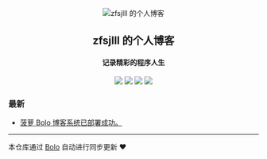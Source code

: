 <p align="center"><img alt="zfsjlll 的个人博客" src="https://i.328888.xyz/2023/03/26/iDp7T3.png"></p><h2 align="center">
zfsjlll 的个人博客
</h2>

<h4 align="center">记录精彩的程序人生</h4>
<p align="center"><a title="zfsjlll 的个人博客" target="_blank" href="https://github.com/conquer1the2world3/bolo-blog"><img src="https://img.shields.io/github/last-commit/conquer1the2world3/bolo-blog.svg?style=flat-square&color=FF9900"></a>
<a title="GitHub repo size in bytes" target="_blank" href="https://github.com/conquer1the2world3/bolo-blog"><img src="https://img.shields.io/github/repo-size/conquer1the2world3/bolo-blog.svg?style=flat-square"></a>
<a title="Bolo Version" target="_blank" href="https://github.com/adlered/bolo-solo"><img src="https://img.shields.io/badge/bolo-v2.6 稳定版-f1e05a.svg?style=flat-square&color=blueviolet"></a>
<a title="Hits" target="_blank" href="https://github.com/88250/hits"><img src="https://hits.b3log.org/conquer1the2world3/bolo-blog.svg"></a></p>

### 最新

* [菠萝 Bolo 博客系统已部署成功。](https://blog.002724.xyz/hello-bolo)



---

本仓库通过 [Bolo](https://github.com/adlered/bolo-solo) 自动进行同步更新 ❤️ 